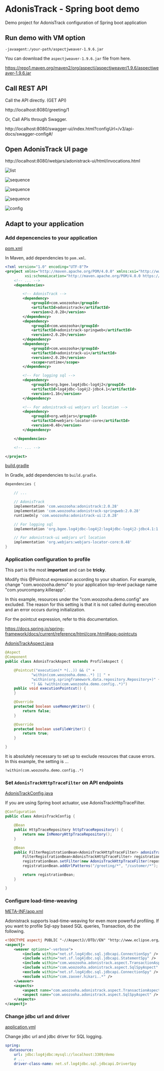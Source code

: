 # AdonisTrack - Spring boot demo
Demo project for AdonisTrack configuration of Spring boot application

## Run demo with VM option

```
-javaagent:/your-path/aspectjweaver-1.9.6.jar
```

You can download the `aspectjweaver-1.9.6.jar` file from here.

https://repo1.maven.org/maven2/org/aspectj/aspectjweaver/1.9.6/aspectjweaver-1.9.6.jar

## Call REST API

Call the API directly. (GET API)

http://localhost:8080/greeting/1

Or, Call APIs through Swagger.

http://localhost:8080/swagger-ui/index.html?configUrl=/v3/api-docs/swagger-config#/

## Open AdonisTrack UI page

http://localhost:8080/webjars/adonistrack-ui/html/invocations.html

![list](adonistrack-ui-list-02.png "list")

![sequence](adonistrack-ui-sequence-02.png "sequence")

![sequence](adonistrack-ui-sql-01.png "sql")

![sequence](adonistrack-ui-metrics-01.png "metrics")

![config](adonistrack-ui-config-01.png "cofnig")

## Adapt to your application

### Add depencencies to your application

[pom.xml](./pom.xml)

In Maven, add dependencies to `pom.xml`.

```xml
<?xml version="1.0" encoding="UTF-8"?>
<project xmlns="http://maven.apache.org/POM/4.0.0" xmlns:xsi="http://www.w3.org/2001/XMLSchema-instance"
         xsi:schemaLocation="http://maven.apache.org/POM/4.0.0 https://maven.apache.org/xsd/maven-4.0.0.xsd">
    <!-- ... -->
    <dependencies>

        <!-- AdonisTrack -->
        <dependency>
            <groupId>com.woozooha</groupId>
            <artifactId>adonistrack</artifactId>
            <version>2.0.28</version>
        </dependency>
        <dependency>
            <groupId>com.woozooha</groupId>
            <artifactId>adonistrack-springweb</artifactId>
            <version>2.0.28</version>
        </dependency>
        <dependency>
            <groupId>com.woozooha</groupId>
            <artifactId>adonistrack-ui</artifactId>
            <version>2.0.28</version>
            <scope>runtime</scope>
        </dependency>

        <!-- For logging sql -->
        <dependency>
            <groupId>org.bgee.log4jdbc-log4j2</groupId>
            <artifactId>log4jdbc-log4j2-jdbc4.1</artifactId>
            <version>1.16</version>
        </dependency>

        <!-- For adonistrack-ui webjars url location -->
        <dependency>
            <groupId>org.webjars</groupId>
            <artifactId>webjars-locator-core</artifactId>
            <version>0.48</version>
        </dependency>

    </dependencies>

    <!-- ... -->

</project>
```

[build.gradle](./build.gradle)

In Gradle, add dependencies to `build.gradle`.

```groovy
dependencies {

    // ...

    // AdonisTrack
    implementation 'com.woozooha:adonistrack:2.0.28'
    implementation 'com.woozooha:adonistrack-springweb:2.0.28'
    runtimeOnly 'com.woozooha:adonistrack-ui:2.0.28'

    // For logging sql
    implementation 'org.bgee.log4jdbc-log4j2:log4jdbc-log4j2-jdbc4.1:1.16'

    // For adonistrack-ui webjars url location
    implementation 'org.webjars:webjars-locator-core:0.48'
}
```

### Application configuration to profile

This part is the most **important** and can be **tricky**.

Modify this @Pointcut expression according to your situation.
For example, change "com.woozooha.demo" to your application top-level package name "com.yourcompany.killerapp".

In this example, resources under the "com.woozooha.demo.config" are excluded.
The reason for this setting is that it is not called during execution and an error occurs during initialization.

For the pointcut expression, refer to this documentation.

https://docs.spring.io/spring-framework/docs/current/reference/html/core.html#aop-pointcuts

[AdonisTrackAspect.java](./src/main/java/com/woozooha/demo/config/AdonisTrackAspect.java)

```java
@Aspect
@Component
public class AdonisTrackAspect extends ProfileAspect {

    @Pointcut("execution(* *(..)) && (" +
            "within(com.woozooha.demo..*) || " +
            "within(org.springframework.data.repository.Repository+)" +
            ") && !within(com.woozooha.demo.config..*)")
    public void executionPointcut() {
    }

    @Override
    protected boolean useMemoryWriter() {
        return false;
    }

    @Override
    protected boolean useFileWriter() {
        return true;
    }

}
```

It is absolutely necessary to set up to exclude resources that cause errors.
In this example, the setting is ...

```
!within(com.woozooha.demo.config..*)
```

### Set `AdonisTrackHttpTraceFilter` on API endpoints

[AdonisTrackConfig.java](./src/main/java/com/woozooha/demo/config/AdonisTrackConfig.java)

If you are using Spring boot actuator, use AdonisTrackHttpTraceFilter.

```java
@Configuration
public class AdonisTrackConfig {

    @Bean
    public HttpTraceRepository httpTraceRepository() {
        return new InMemoryHttpTraceRepository();
    }

    @Bean
    public FilterRegistrationBean<AdonisTrackHttpTraceFilter> adonisTrackHttpTraceFilter(HttpTraceRepository repository, HttpExchangeTracer tracer) {
        FilterRegistrationBean<AdonisTrackHttpTraceFilter> registrationBean = new FilterRegistrationBean<>();
        registrationBean.setFilter(new AdonisTrackHttpTraceFilter(repository, tracer));
        registrationBean.addUrlPatterns("/greeting/*", "/customer/*");

        return registrationBean;
    }

}
```

### Configure load-time-weaving

[META-INF/aop.xml](./src/main/resources/META-INF/aop.xml)

Adonistrack supports load-time-weaving for even more powerful profiling.
If you want to profile Sql-spy based SQL queries, Transaction, do the following.

```xml
<!DOCTYPE aspectj PUBLIC "-//AspectJ//DTD//EN" "http://www.eclipse.org/aspectj/dtd/aspectj.dtd">
<aspectj>
    <weaver options="-verbose">
        <include within="net.sf.log4jdbc.sql.jdbcapi.ConnectionSpy" />
        <include within="net.sf.log4jdbc.sql.jdbcapi.StatementSpy" />
        <include within="com.woozooha.adonistrack.aspect.TransactionAspect" />
        <include within="com.woozooha.adonistrack.aspect.SqlSpyAspect" />
        <exclude within="net.sf.log4jdbc.sql.jdbcapi.ConnectionSpy" />
        <exclude within="com.zaxxer.hikari..*" />
    </weaver>
    <aspects>
        <aspect name="com.woozooha.adonistrack.aspect.TransactionAspect" />
        <aspect name="com.woozooha.adonistrack.aspect.SqlSpyAspect" />
    </aspects>
</aspectj>
```

### Change jdbc url and driver

[application.yml](./src/main/resources/application.yml)

Change jdbc url and jdbc driver for SQL logging.

```yml
spring:
  datasource:
    url: jdbc:log4jdbc:mysql://localhost:3309/demo
    # ...
    driver-class-name: net.sf.log4jdbc.sql.jdbcapi.DriverSpy
```

